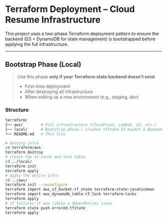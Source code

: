 # Terraform Deployment – Cloud Resume Infrastructure

This project uses a two-phase Terraform deployment pattern to ensure the backend (S3 + DynamoDB for state management) is bootstrapped before applying the full infrastructure.

---

## Bootstrap Phase (Local)

> Use this phase **only if your Terraform state backend doesn't exist**
> - First-time deployment
> - After destroying all infrastructure
> - When setting up a new environment (e.g., staging, dev)

### Structure
```bash
terraform/
├── aws/        # Full infrastructure (CloudFront, Lambda, S3, etc.)
├── local/      # Bootstrap phase – creates tfstate S3 bucket & DynamoDB lock table
└── README.md   # This file

# destory infra
cd terraform/aws
terraform destroy
# create the s3 state and lock table
cd ../local/
terraform init
terraform apply
# apply the entire infra
cd ../aws/
terraform init --reconfigure
terraform import aws_s3_bucket.tf_state terraform-state-jacehickman
terraform import aws_dynamodb_table.tf_lock terraform-locks
terraform apply
# if failures it was likely a dependencies issue
terraform state push errored.tfstate 
terraform apply

